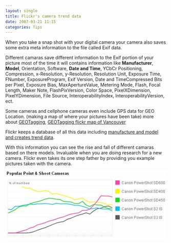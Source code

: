 ```yaml
---
layout: single
title: Flickr's camera trend data
date: 2007-03-21 11:15
categories: Tips
---
```

When you take a snap shot with your digital camera your camera also saves some extra meta information to the file called Exif data.
<p align="left">Different camaras save different information to the Exif portion of your picture most of the time it will contains information like <strong>Manufacturer</strong>, <strong>Model</strong>, Orientation, Software, <strong>Date and Time</strong>, YCbCr Positioning, Compression, x-Resolution, y-Resolution, Resolution Unit, Exposure Time, FNumber, ExposureProgram, Exif Version, Date and TimeCompressed Bits per Pixel, Exposure Bias, MaxApertureValue, Metering Mode, Flash, Focal Length, Maker Note, FlashPixVersion, Color Space, PixelXDimension, PixelYDimension, File Source, InteroperabilityIndex, InteroperabilityVersion, ect.</p>
Some cameras and cellphone cameras even include GPS data for GEO Location. (making a map of where your pictures have been take) more about <a href="http://www.flickr.com/groups/geotagging/">GEOTagging</a>, <a href="http://loc.alize.us/#/geo:49.2724,-123.12292,14,k/">GEOTagging flickr map of Vancouver</a>

Flickr keeps a database of all this data including <a href="http://flickr.com/cameras/">manufacture and model and creates trend data</a>.

With this information you can see the rise and fall of different camaras based on there models.  Invaluable when you are doing research for a new camera. Flickr even takes its one step father by providing you example pictures taken with the camera.

<a href="http://flickr.com/cameras/" title="populare point and shoot cameras"><img src="/public/uploads/2007/03/populare-point-and-shoot-cameras.JPG" alt="populare point and shoot cameras" /></a>
